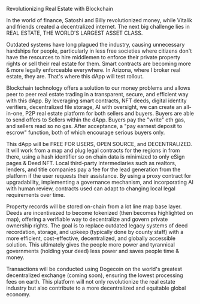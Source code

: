 
Revolutionizing Real Estate with Blockchain

In the world of finance, Satoshi and Billy revolutionized money, while Vitalik and friends created a decentralized internet. The next big challenge lies in REAL ESTATE, THE WORLD'S LARGEST ASSET CLASS. 

Outdated systems have long plagued the industry, causing unnecessary hardships for people, particularly in less free societies where citizens don't have the resources to hire middlemen to enforce their private property rights or sell their real estate for them. Smart contracts are becoming more & more legally enforceable everywhere. In Arizona, where I broker real estate, they are. That's where this dApp will test rollout. 

Blockchain technology offers a solution to our money problems and allows peer to peer real estate trading in a transparent, secure, and efficient way with this dApp. By leveraging smart contracts, NFT deeds, digital identity verifiers, decentralized file storage, AI with oversight, we can create an all-in-one, P2P real estate platform for both sellers and buyers. Buyers are able to send offers to Sellers within the dApp. Buyers pay the "write" eth gas, and sellers read so no gas. After acceptance, a "pay earnest deposit to escrow" function, both of which encourage serious buyers only.

This dApp will be FREE FOR USERS, OPEN SOURCE, and DECENTRALIZED. It will work from a map and plug legal contracts for the regions in from there, using a hash identifier so on chain data is minimized to only eSign pages & Deed NFT. Local third-party intermediaries such as realtors, lenders, and title companies pay a fee for the lead generation from the platform if the user requests their assistance. By using a proxy contract for upgradability, implementing a governance mechanism, and incorporating AI with human review, contracts used can adapt to changing local legal requirements over time. 

Property records will be stored on-chain from a lot line map base layer. Deeds are incentivezed to become tokenized (then becomes highlighted on map), offering a verifiable way to decentralize and govern private ownership rights. The goal is to replace outdated legacy systems of deed recordation, storage, and upkeep (typically done by county staff) with a more efficient, cost-effective, decentralized, and globally accessible solution. This ultimately gives the people more power and tyrannical governments (holding your deed) less power and saves people time & money.

Transactions will be conducted using Dogecoin on the world's greatest decentralized exchange (coming soon), ensuring the lowest processing fees on earth. This platform will not only revolutionize the real estate industry but also contribute to a more decentralized and equitable global economy.



